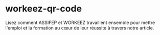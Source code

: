 # workeez-qr-code
Lisez comment ASSIFEP et WORKEEZ travaillent ensemble pour mettre l'emploi et la formation au cœur de leur réussite à travers notre article.
